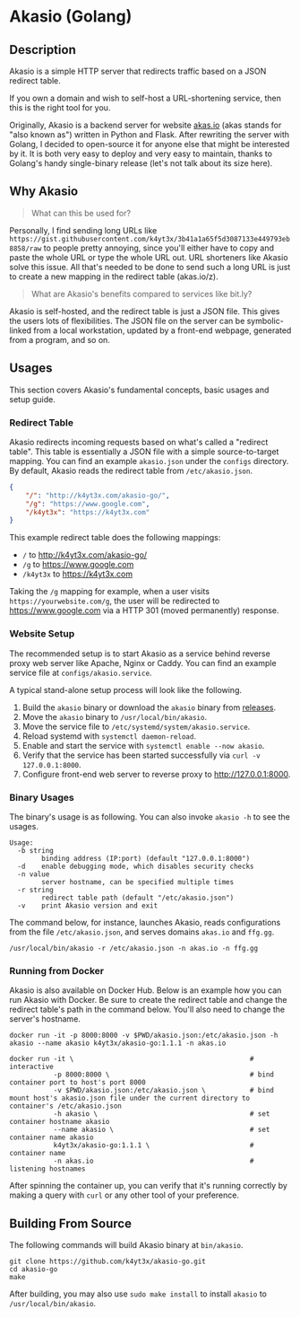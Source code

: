 # Akasio (Golang)

## Description

Akasio is a simple HTTP server that redirects traffic based on a JSON redirect table.

If you own a domain and wish to self-host a URL-shortening service, then this is the right tool for you.

Originally, Akasio is a backend server for website [akas.io](akas.io) (akas stands for "also known as") written in Python and Flask. After rewriting the server with Golang, I decided to open-source it for anyone else that might be interested by it. It is both very easy to deploy and very easy to maintain, thanks to Golang's handy single-binary release (let's not talk about its size here).

## Why Akasio

> What can this be used for?

Personally, I find sending long URLs like `https://gist.githubusercontent.com/k4yt3x/3b41a1a65f5d3087133e449793eb8858/raw` to people pretty annoying, since you'll either have to copy and paste the whole URL or type the whole URL out. URL shorteners like Akasio solve this issue. All that's needed to be done to send such a long URL is just to create a new mapping in the redirect table (akas.io/z).

> What are Akasio's benefits compared to services like bit.ly?

Akasio is self-hosted, and the redirect table is just a JSON file. This gives the users lots of flexibilities. The JSON file on the server can be symbolic-linked from a local workstation, updated by a front-end webpage, generated from a program, and so on.

## Usages

This section covers Akasio's fundamental concepts, basic usages and setup guide.

### Redirect Table

Akasio redirects incoming requests based on what's called a "redirect table". This table is essentially a JSON file with a simple source-to-target mapping. You can find an example `akasio.json` under the `configs` directory. By default, Akasio reads the redirect table from `/etc/akasio.json`.

```json
{
    "/": "http://k4yt3x.com/akasio-go/",
    "/g": "https://www.google.com",
    "/k4yt3x": "https://k4yt3x.com"
}
```

This example redirect table does the following mappings:

- `/` to http://k4yt3x.com/akasio-go/
- `/g` to https://www.google.com
- `/k4yt3x` to https://k4yt3x.com

Taking the `/g` mapping for example, when a user visits `https://yourwebsite.com/g`, the user will be redirected to https://www.google.com via a HTTP 301 (moved permanently) response.

### Website Setup

The recommended setup is to start Akasio as a service behind reverse proxy web server like Apache, Nginx or Caddy. You can find an example service file at `configs/akasio.service`.

A typical stand-alone setup process will look like the following.

1. Build the `akasio` binary or download the `akasio` binary from [releases](https://github.com/k4yt3x/akasio-go/releases).
1. Move the `akasio` binary to `/usr/local/bin/akasio`.
1. Move the service file to `/etc/systemd/system/akasio.service`.
1. Reload systemd with `systemctl daemon-reload`.
1. Enable and start the service with `systemctl enable --now akasio`.
1. Verify that the service has been started successfully via `curl -v 127.0.0.1:8000`.
1. Configure front-end web server to reverse proxy to http://127.0.0.1:8000.

### Binary Usages

The binary's usage is as following. You can also invoke `akasio -h` to see the usages.

```console
Usage:
  -b string
        binding address (IP:port) (default "127.0.0.1:8000")
  -d    enable debugging mode, which disables security checks
  -n value
        server hostname, can be specified multiple times
  -r string
        redirect table path (default "/etc/akasio.json")
  -v    print Akasio version and exit
```

The command below, for instance, launches Akasio, reads configurations from the file `/etc/akasio.json`, and serves domains `akas.io` and `ffg.gg`.

```shell
/usr/local/bin/akasio -r /etc/akasio.json -n akas.io -n ffg.gg
```

### Running from Docker

Akasio is also available on Docker Hub. Below is an example how you can run Akasio with Docker. Be sure to create the redirect table and change the redirect table's path in the command below. You'll also need to change the server's hostname.

```shell
docker run -it -p 8000:8000 -v $PWD/akasio.json:/etc/akasio.json -h akasio --name akasio k4yt3x/akasio-go:1.1.1 -n akas.io

docker run -it \                                            # interactive
           -p 8000:8000 \                                   # bind container port to host's port 8000
           -v $PWD/akasio.json:/etc/akasio.json \           # bind mount host's akasio.json file under the current directory to container's /etc/akasio.json
           -h akasio \                                      # set container hostname akasio
           --name akasio \                                  # set container name akasio
           k4yt3x/akasio-go:1.1.1 \                         # container name
           -n akas.io                                       # listening hostnames
```

After spinning the container up, you can verify that it's running correctly by making a query with `curl` or any other tool of your preference.

## Building From Source

The following commands will build Akasio binary at `bin/akasio`.

```shell
git clone https://github.com/k4yt3x/akasio-go.git
cd akasio-go
make
```

After building, you may also use `sudo make install` to install `akasio` to `/usr/local/bin/akasio`.
